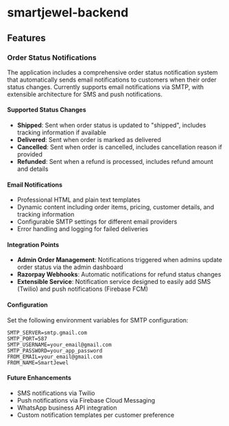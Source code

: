 # smartjewel-backend

## Features

### Order Status Notifications
The application includes a comprehensive order status notification system that automatically sends email notifications to customers when their order status changes. Currently supports email notifications via SMTP, with extensible architecture for SMS and push notifications.

#### Supported Status Changes
- **Shipped**: Sent when order status is updated to "shipped", includes tracking information if available
- **Delivered**: Sent when order is marked as delivered
- **Cancelled**: Sent when order is cancelled, includes cancellation reason if provided
- **Refunded**: Sent when a refund is processed, includes refund amount and details

#### Email Notifications
- Professional HTML and plain text templates
- Dynamic content including order items, pricing, customer details, and tracking information
- Configurable SMTP settings for different email providers
- Error handling and logging for failed deliveries

#### Integration Points
- **Admin Order Management**: Notifications triggered when admins update order status via the admin dashboard
- **Razorpay Webhooks**: Automatic notifications for refund status changes
- **Extensible Service**: Notification service designed to easily add SMS (Twilio) and push notifications (Firebase FCM)

#### Configuration
Set the following environment variables for SMTP configuration:
```
SMTP_SERVER=smtp.gmail.com
SMTP_PORT=587
SMTP_USERNAME=your_email@gmail.com
SMTP_PASSWORD=your_app_password
FROM_EMAIL=your_email@gmail.com
FROM_NAME=SmartJewel
```

#### Future Enhancements
- SMS notifications via Twilio
- Push notifications via Firebase Cloud Messaging
- WhatsApp business API integration
- Custom notification templates per customer preference